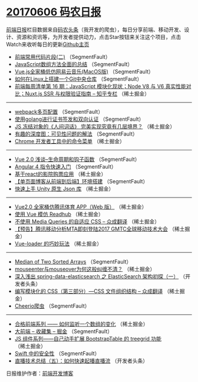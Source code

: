 # [20170606 码农日报](http://hao.caibaojian.com/date/2017/06/06)

[前端日报](http://caibaojian.com/c/news)栏目数据来自[码农头条](http://hao.caibaojian.com/)（我开发的爬虫），每日分享前端、移动开发、设计、资源和资讯等，为开发者提供动力，点击Star按钮来关注这个项目，点击Watch来收听每日的更新[Github主页](https://github.com/kujian/frontendDaily)
* [前端常用代码片段(二)](http://hao.caibaojian.com/40337.html) （SegmentFault）
* [JavaScript数组方法全面的总结](http://hao.caibaojian.com/40335.html) （SegmentFault）
* [Vue.js全家桶低仿网易云音乐(MacOS版)](http://hao.caibaojian.com/40327.html) （SegmentFault）
* [如何在Linux上搭建一个Git中央仓库](http://hao.caibaojian.com/40328.html) （SegmentFault）
* [前端每周清单第 16 期：JavaScript 模块化现状；Node V8 与 V6 真实性能对比；Nuxt.js SSR 与权限验证指南 &#8211; 知乎专栏](http://hao.caibaojian.com/40309.html) （稀土掘金）

***
* [webpack多页配置](http://hao.caibaojian.com/40334.html) （SegmentFault）
* [使用golang进行证书签发和双向认证](http://hao.caibaojian.com/40329.html) （SegmentFault）
* [JS 冻结对象的《人间词话》 完美实现究竟有几层境界？](http://hao.caibaojian.com/40298.html) （稀土掘金）
* [有趣的深度图：可见性问题的解法](http://hao.caibaojian.com/40330.html) （SegmentFault）
* [Chrome 开发者工具中的命令菜单](http://hao.caibaojian.com/40300.html) （稀土掘金）

***
* [Vue 2.0 浅谈&#8211;生命周期和钩子函数](http://hao.caibaojian.com/40322.html) （SegmentFault）
* [Angular 4 指令快速入门](http://hao.caibaojian.com/40325.html) （SegmentFault）
* [基于react的影院购票应用](http://hao.caibaojian.com/40305.html) （稀土掘金）
* [【单页面博客从前端到后端】环境搭建](http://hao.caibaojian.com/40326.html) （SegmentFault）
* [快速上手 Unity 原生 Json 库](http://hao.caibaojian.com/40306.html) （稀土掘金）

***
* [Vue2.0 全家桶仿腾讯体育 APP（Web 版）](http://hao.caibaojian.com/40307.html) （稀土掘金）
* [使用 Vue 模仿 Readhub](http://hao.caibaojian.com/40297.html) （稀土掘金）
* [不使用 Media Queries 的自适应 CSS &#8211; 众成翻译](http://hao.caibaojian.com/40308.html) （稀土掘金）
* [【预告】腾讯移动分析MTA即刻登陆2017 GMTC全球移动技术大会](http://hao.caibaojian.com/40299.html) （稀土掘金）
* [Vue-loader 的巧妙玩法](http://hao.caibaojian.com/40310.html) （稀土掘金）

***
* [Median of Two Sorted Arrays](http://hao.caibaojian.com/40331.html) （SegmentFault）
* [mouseenter与mouseover为何这般纠缠不清？](http://hao.caibaojian.com/40311.html) （稀土掘金）
* [深入浅出 spring-data-elasticsearch 之 ElasticSearch 架构初探（一）](http://hao.caibaojian.com/40358.html) （开发者头条）
* [编写模块化的 CSS（第三部分）—CSS 文件组织结构  &#8211; 众成翻译](http://hao.caibaojian.com/40301.html) （稀土掘金）
* [Cheerio爬虫](http://hao.caibaojian.com/40333.html) （SegmentFault）

***
* [合格前端系列 —— 如何监听一个数组的变化](http://hao.caibaojian.com/40302.html) （稀土掘金）
* [大前端 &#8211; 收藏集 &#8211; 掘金](http://hao.caibaojian.com/40323.html) （SegmentFault）
* [JS 组件系列——自己动手扩展 BootstrapTable 的 treegrid 功能](http://hao.caibaojian.com/40304.html) （稀土掘金）
* [Swift 中的安全性](http://hao.caibaojian.com/40336.html) （SegmentFault）
* [直播技术总结（五）：如何快速起播直播流](http://hao.caibaojian.com/40353.html) （开发者头条）

日报维护作者：[前端开发博客](http://caibaojian.com/) 